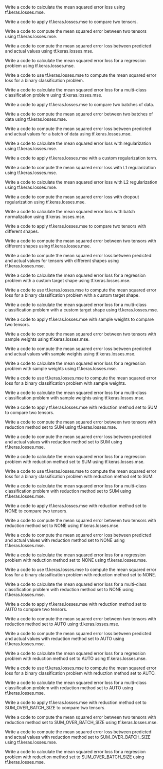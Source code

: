 Write a code to calculate the mean squared error loss using tf.keras.losses.mse.

Write a code to apply tf.keras.losses.mse to compare two tensors.

Write a code to compute the mean squared error between two tensors using tf.keras.losses.mse.

Write a code to compute the mean squared error loss between predicted and actual values using tf.keras.losses.mse.

Write a code to calculate the mean squared error loss for a regression problem using tf.keras.losses.mse.

Write a code to use tf.keras.losses.mse to compute the mean squared error loss for a binary classification problem.

Write a code to calculate the mean squared error loss for a multi-class classification problem using tf.keras.losses.mse.

Write a code to apply tf.keras.losses.mse to compare two batches of data.

Write a code to compute the mean squared error between two batches of data using tf.keras.losses.mse.

Write a code to compute the mean squared error loss between predicted and actual values for a batch of data using tf.keras.losses.mse.

Write a code to calculate the mean squared error loss with regularization using tf.keras.losses.mse.

Write a code to apply tf.keras.losses.mse with a custom regularization term.

Write a code to compute the mean squared error loss with L1 regularization using tf.keras.losses.mse.

Write a code to calculate the mean squared error loss with L2 regularization using tf.keras.losses.mse.

Write a code to compute the mean squared error loss with dropout regularization using tf.keras.losses.mse.

Write a code to calculate the mean squared error loss with batch normalization using tf.keras.losses.mse.

Write a code to apply tf.keras.losses.mse to compare two tensors with different shapes.

Write a code to compute the mean squared error between two tensors with different shapes using tf.keras.losses.mse.

Write a code to compute the mean squared error loss between predicted and actual values for tensors with different shapes using tf.keras.losses.mse.

Write a code to calculate the mean squared error loss for a regression problem with a custom target shape using tf.keras.losses.mse.

Write a code to use tf.keras.losses.mse to compute the mean squared error loss for a binary classification problem with a custom target shape.

Write a code to calculate the mean squared error loss for a multi-class classification problem with a custom target shape using tf.keras.losses.mse.

Write a code to apply tf.keras.losses.mse with sample weights to compare two tensors.

Write a code to compute the mean squared error between two tensors with sample weights using tf.keras.losses.mse.

Write a code to compute the mean squared error loss between predicted and actual values with sample weights using tf.keras.losses.mse.

Write a code to calculate the mean squared error loss for a regression problem with sample weights using tf.keras.losses.mse.

Write a code to use tf.keras.losses.mse to compute the mean squared error loss for a binary classification problem with sample weights.

Write a code to calculate the mean squared error loss for a multi-class classification problem with sample weights using tf.keras.losses.mse.

Write a code to apply tf.keras.losses.mse with reduction method set to SUM to compare two tensors.

Write a code to compute the mean squared error between two tensors with reduction method set to SUM using tf.keras.losses.mse.

Write a code to compute the mean squared error loss between predicted and actual values with reduction method set to SUM using tf.keras.losses.mse.

Write a code to calculate the mean squared error loss for a regression problem with reduction method set to SUM using tf.keras.losses.mse.

Write a code to use tf.keras.losses.mse to compute the mean squared error loss for a binary classification problem with reduction method set to SUM.

Write a code to calculate the mean squared error loss for a multi-class classification problem with reduction method set to SUM using tf.keras.losses.mse.

Write a code to apply tf.keras.losses.mse with reduction method set to NONE to compare two tensors.

Write a code to compute the mean squared error between two tensors with reduction method set to NONE using tf.keras.losses.mse.

Write a code to compute the mean squared error loss between predicted and actual values with reduction method set to NONE using tf.keras.losses.mse.

Write a code to calculate the mean squared error loss for a regression problem with reduction method set to NONE using tf.keras.losses.mse.

Write a code to use tf.keras.losses.mse to compute the mean squared error loss for a binary classification problem with reduction method set to NONE.

Write a code to calculate the mean squared error loss for a multi-class classification problem with reduction method set to NONE using tf.keras.losses.mse.

Write a code to apply tf.keras.losses.mse with reduction method set to AUTO to compare two tensors.

Write a code to compute the mean squared error between two tensors with reduction method set to AUTO using tf.keras.losses.mse.

Write a code to compute the mean squared error loss between predicted and actual values with reduction method set to AUTO using tf.keras.losses.mse.

Write a code to calculate the mean squared error loss for a regression problem with reduction method set to AUTO using tf.keras.losses.mse.

Write a code to use tf.keras.losses.mse to compute the mean squared error loss for a binary classification problem with reduction method set to AUTO.

Write a code to calculate the mean squared error loss for a multi-class classification problem with reduction method set to AUTO using tf.keras.losses.mse.

Write a code to apply tf.keras.losses.mse with reduction method set to SUM_OVER_BATCH_SIZE to compare two tensors.

Write a code to compute the mean squared error between two tensors with reduction method set to SUM_OVER_BATCH_SIZE using tf.keras.losses.mse.

Write a code to compute the mean squared error loss between predicted and actual values with reduction method set to SUM_OVER_BATCH_SIZE using tf.keras.losses.mse.

Write a code to calculate the mean squared error loss for a regression problem with reduction method set to SUM_OVER_BATCH_SIZE using tf.keras.losses.mse.